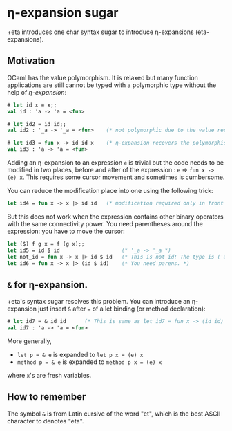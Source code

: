 η-expansion sugar
===============================

+eta introduces one char syntax sugar to introduce η-expansions (eta-expansions).

Motivation
-------------------------------

OCaml has the value polymorphism. It is relaxed but many function applications
are still cannot be typed with a polymorphic type without the help of 
*η-expansion*:

```ocaml
# let id x = x;;
val id : 'a -> 'a = <fun>

# let id2 = id id;;
val id2 : '_a -> '_a = <fun>    (* not polymorphic due to the value restriction *)

# let id3 = fun x -> id id x    (* η-expansion recovers the polymorphism *)
val id3 : 'a -> 'a = <fun>
```

Adding an η-expansion to an expression `e` is trivial 
but the code needs to be modified in two places,
before and after of the expression : `e` => `fun x -> (e) x`.
This requires some cursor movement and sometimes is cumbersome.

You can reduce the modification place into one using the following trick:

```ocaml
let id4 = fun x -> x |> id id   (* modification required only in front of id id *)
```

But this does not work when the expression contains other binary operators
with the same connectivity power. You need parentheses around the expression:
you have to move the cursor:

```ocaml
let ($) f g x = f (g x);;
let id5 = id $ id                    (* '_a -> '_a *)
let not_id = fun x -> x |> id $ id   (* This is not id! The type is ('a -> 'b) -> 'a -> 'b *)
let id6 = fun x -> x |> (id $ id)    (* You need parens. *)
```

`&` for η-expansion.
-------------------------------------------

+eta's syntax sugar resolves this problem. You can introduce 
an η-expansion just insert `&` after `=` of a let binding (or method
declaration):

```ocaml
# let id7 = & id id      (* This is same as let id7 = fun x -> (id id) x *)
val id7 : 'a -> 'a = <fun>
```

More generally,

* `let p = & e` is expanded to `let p x = (e) x` 
* `method p = & e` is expanded to `method p x = (e) x`

where `x`'s are fresh variables.

How to remember
---------------------------------------------

The symbol `&` is from Latin cursive of the word "et",
which is the best ASCII character to denotes "eta".
